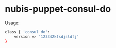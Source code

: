 # nubis-puppet-consul-do

Usage:

```bash
class { 'consul_do':
    version => '123342kfsdjsldfj'
}
```
